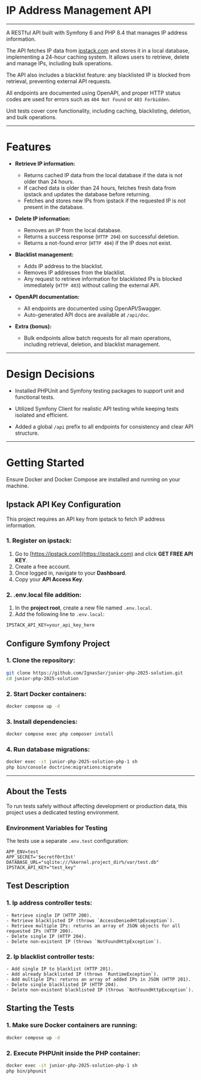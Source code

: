 # IP Address Management API

---

A RESTful API built with Symfony 6 and PHP 8.4 that manages IP address information.

The API fetches IP data from [ipstack.com](https://ipstack.com) and stores it in a local database, implementing a 24-hour caching system. 
It allows users to retrieve, delete and manage IPs, including bulk operations.

The API also includes a blacklist feature: any blacklisted IP is blocked from retrieval, preventing external API requests.  

All endpoints are documented using OpenAPI, and proper HTTP status codes are used for errors such as `404 Not Found` or `403 Forbidden`.

Unit tests cover core functionality, including caching, blacklisting, deletion, and bulk operations.

---

# Features

- **Retrieve IP information:**
    - Returns cached IP data from the local database if the data is not older than 24 hours.
    - If cached data is older than 24 hours, fetches fresh data from ipstack and updates the database before returning.
    - Fetches and stores new IPs from ipstack if the requested IP is not present in the database.


- **Delete IP information:**
    - Removes an IP from the local database.
    - Returns a success response (`HTTP 204`) on successful deletion.
    - Returns a not-found error (`HTTP 404`) if the IP does not exist.


- **Blacklist management:**
    - Adds IP address to the blacklist.
    - Removes IP addresses from the blacklist.
    - Any request to retrieve information for blacklisted IPs is blocked immediately (`HTTP 403`) without calling the external API.


- **OpenAPI documentation:**
    - All endpoints are documented using OpenAPI/Swagger.
    - Auto-generated API docs are available at `/api/doc`.


- **Extra (bonus):**
    - Bulk endpoints allow batch requests for all main operations, including retrieval, deletion, and blacklist management.

---

# Design Decisions

- Installed PHPUnit and Symfony testing packages to support unit and functional tests.


- Utilized Symfony Client for realistic API testing while keeping tests isolated and efficient.


- Added a global `/api` prefix to all endpoints for consistency and clear API structure.

---

# Getting Started

 Ensure Docker and Docker Compose are installed and running on your machine.

## Ipstack API Key Configuration

This project requires an API key from ipstack to fetch IP address information.

### 1. Register on ipstack:

1. Go to [https://ipstack.com](https://ipstack.com) and click **GET FREE API KEY**.
2. Create a free account.
3. Once logged in, navigate to your **Dashboard**.
4. Copy your **API Access Key**.

### 2. .env.local file addition:

1. In the **project root**, create a new file named `.env.local`.
2. Add the following line to `.env.local`:

```dotenv
IPSTACK_API_KEY=your_api_key_here
```

## Configure Symfony Project

### 1. Clone the repository:
```bash
git clone https://github.com/IgnasSar/junior-php-2025-solution.git
cd junior-php-2025-solution
```

### 2. Start Docker containers:
```bash
docker compose up -d
```

### 3. Install dependencies:
```bash
docker compose exec php composer install
```

### 4. Run database migrations:
```bash
docker exec -it junior-php-2025-solution-php-1 sh
php bin/console doctrine:migrations:migrate
```

---

## About the Tests

 To run tests safely without affecting development or production data, this project uses a dedicated testing environment.

### Environment Variables for Testing

The tests use a separate `.env.test` configuration:

```dotenv
APP_ENV=test
APP_SECRET='$ecretf0rt3st'
DATABASE_URL="sqlite:///%kernel.project_dir%/var/test.db"
IPSTACK_API_KEY="test_key"
```

## Test Description

### 1. **Ip address controller tests:**
    - Retrieve single IP (HTTP 200).
    - Retrieve blacklisted IP (throws `AccessDeniedHttpException`).
    - Retrieve multiple IPs: returns an array of JSON objects for all requested IPs (HTTP 200).
    - Delete single IP (HTTP 204).
    - Delete non-existent IP (throws `NotFoundHttpException`).


### 2. **Ip blacklist controller tests:**
    - Add single IP to blacklist (HTTP 201).
    - Add already blacklisted IP (throws `RuntimeException`).
    - Add multiple IPs: returns an array of added IPs in JSON (HTTP 201).
    - Delete single blacklisted IP (HTTP 204).
    - Delete non-existent blacklisted IP (throws `NotFoundHttpException`).

## Starting the Tests

### 1. Make sure Docker containers are running:

```bash
docker compose up -d
```

### 2. Execute PHPUnit inside the PHP container:

```bash
docker exec -it junior-php-2025-solution-php-1 sh
php bin/phpunit
```
